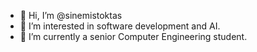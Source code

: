 - 👋 Hi, I’m @sinemistoktas
- 👀 I’m interested in software development and AI.
- 🌱 I’m currently a senior Computer Engineering student.
